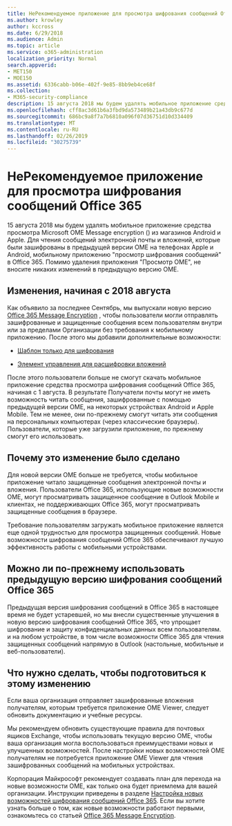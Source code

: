 ```yaml
---
title: НеРекомендуемое приложение для просмотра шифрования сообщений Office 365
ms.author: krowley
author: kccross
ms.date: 6/29/2018
ms.audience: Admin
ms.topic: article
ms.service: o365-administration
localization_priority: Normal
search.appverid:
- MET150
- MOE150
ms.assetid: 6336cabb-b06e-402f-9e85-8bb9eb4ce68f
ms.collection:
- M365-security-compliance
description: 15 августа 2018 мы будем удалять мобильное приложение средства просмотра Microsoft OME Message encryption () из магазинов Android и Apple. Для чтения сообщений электронной почты и вложений, которые были зашифрованы в предыдущей версии OME на телефонах Apple и Android, мобильному приложению "просмотр шифрования сообщений" в Office 365. Помимо удаления приложения "Просмотр OME", не вносите никаких изменений в предыдущую версию OME.
ms.openlocfilehash: cff8ac3d61b6a3fbd9da573489b21a43db9c677d
ms.sourcegitcommit: 686bc9a8f7a7b6810a096f07d36751d10d334409
ms.translationtype: MT
ms.contentlocale: ru-RU
ms.lasthandoff: 02/26/2019
ms.locfileid: "30275739"
---
```

# <a name="deprecating-office-365-message-encryption-viewer-app"></a>НеРекомендуемое приложение для просмотра шифрования сообщений Office 365

15 августа 2018 мы будем удалять мобильное приложение средства просмотра Microsoft OME Message encryption () из магазинов Android и Apple. Для чтения сообщений электронной почты и вложений, которые были зашифрованы в предыдущей версии OME на телефонах Apple и Android, мобильному приложению "просмотр шифрования сообщений" в Office 365. Помимо удаления приложения "Просмотр OME", не вносите никаких изменений в предыдущую версию OME.
  
## <a name="changes-beginning-august-2018"></a>Изменения, начиная с 2018 августа

Как объявило за последнее Сентябрь, мы выпускали новую версию [Office 365 Message Encryption](https://aka.ms/ome2017) , чтобы пользователи могли отправлять зашифрованные и защищенные сообщения всем пользователям внутри или за пределами Организации без требования к мобильному приложению. После этого мы добавили дополнительные возможности: 
  
- [Шаблон только для шифрования](https://aka.ms/encryptonly)
    
- [Элемент управления для расшифровки вложений](https://techcommunity.microsoft.com/t5/Security-Privacy-and-Compliance/Admin-control-for-attachments-now-available-in-Office-365/ba-p/204007)
    
После этого пользователи больше не смогут скачать мобильное приложение средства просмотра шифрования сообщений Office 365, начиная с 1 августа. В результате Получатели почты могут не иметь возможность читать сообщения, зашифрованные с помощью предыдущей версии OME, на некоторых устройствах Android и Apple Mobile. Тем не менее, они по-прежнему смогут читать эти сообщения на персональных компьютерах (через классические браузеры). Пользователи, которые уже загрузили приложение, по прежнему смогут его использовать.
  
## <a name="why-this-change-was-made"></a>Почему это изменение было сделано

Для новой версии OME больше не требуется, чтобы мобильное приложение читало защищенные сообщения электронной почты и вложения. Пользователи Office 365, использующие новые возможности OME, могут просматривать защищенное сообщение в Outlook Mobile и клиентах, не поддерживающих Office 365, могут просматривать защищенные сообщения в браузере.
  
Требование пользователям загружать мобильное приложение является еще одной трудностью для просмотра защищенных сообщений. Новые возможности шифрования сообщений Office 365 обеспечивают лучшую эффективность работы с мобильными устройствами.
  
## <a name="can-i-still-use-the-previous-version-of-office-365-message-encryption"></a>Можно ли по-прежнему использовать предыдущую версию шифрования сообщений Office 365

Предыдущая версия шифрования сообщений в Office 365 в настоящее время не будет устаревшей, но мы внесли существенные улучшения в новую версию шифрования сообщений Office 365, что упрощает шифрование и защиту конфиденциальных данных всем пользователям. и на любом устройстве, в том числе возможности Office 365 для чтения защищенных сообщений напрямую в Outlook (настольные, мобильные и веб-пользователи). 
  
## <a name="what-do-i-need-to-do-to-prepare-for-this-change"></a>Что нужно сделать, чтобы подготовиться к этому изменению

Если ваша организация отправляет зашифрованные вложения получателям, которым требуется приложение OME Viewer, следует обновить документацию и учебные ресурсы.
  
Мы рекомендуем обновить существующие правила для почтовых ящиков Exchange, чтобы использовать текущую версию OME, чтобы ваша организация могла воспользоваться преимуществами новых и улучшенных возможностей. После настройки новых возможностей OME получателям не потребуется приложение OME Viewer для чтения зашифрованных сообщений на мобильных устройствах.
  
Корпорация Майкрософт рекомендует создавать план для перехода на новые возможности OME, как только она будет приемлема для вашей организации. Инструкции приведены в разделе [Настройка новых возможностей шифрования сообщений Office 365](set-up-new-message-encryption-capabilities.md). Если вы хотите узнать больше о том, как новые возможности работают первыми, ознакомьтесь со статьей [Office 365 Message Encryption](ome.md).
  

